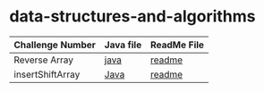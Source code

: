 # data-structures-and-algorithms

| Challenge Number           | Java file                           | ReadMe File                           |
|----------------------------|-------------------------------------|---------------------------------------|
| Reverse Array              | [java](./JavaChallenge/Main.java)   | [readme](./JavaChallenge/readme.md)   |
| insertShiftArray           | [Java](./JavaChallenge2/Lab02.java) | [readme](./JavaChallenge2/readme2.md) |